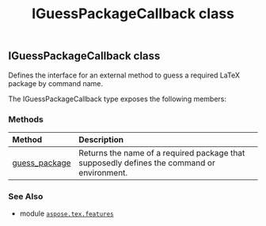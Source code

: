 ﻿---
title: IGuessPackageCallback class
second_title: Aspose.TeX for Python via .NET API References
description: 
type: docs
weight: 30
url: /python-net/aspose.tex.features/iguesspackagecallback/
is_root: false
---

## IGuessPackageCallback class

Defines the interface for an external method to guess a required LaTeX package by command name.



The IGuessPackageCallback type exposes the following members:

### Methods
| Method | Description |
| :- | :- |
| [guess_package](/tex/python-net/aspose.tex.features/iguesspackagecallback/guess_package/#str-bool) | Returns the name of a required package that supposedly defines the command or environment. |



### See Also
* module [`aspose.tex.features`](..)
